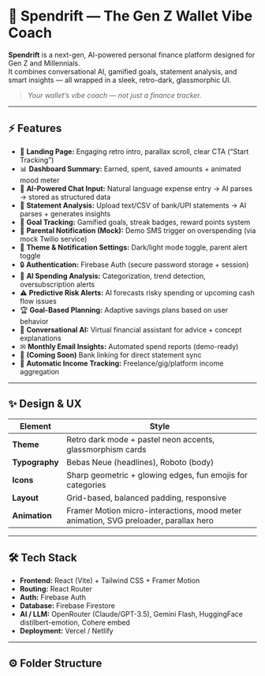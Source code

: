 # 💸 Spendrift — The Gen Z Wallet Vibe Coach

**Spendrift** is a next-gen, AI-powered personal finance platform designed for Gen Z and Millennials.  
It combines conversational AI, gamified goals, statement analysis, and smart insights — all wrapped in a sleek, retro-dark, glassmorphic UI.  

> *Your wallet’s vibe coach — not just a finance tracker.*  

---

## ⚡ Features

- 🌌 **Landing Page:** Engaging retro intro, parallax scroll, clear CTA (“Start Tracking”)
- 📊 **Dashboard Summary:** Earned, spent, saved amounts + animated mood meter
- 💬 **AI-Powered Chat Input:** Natural language expense entry → AI parses → stored as structured data
- 📂 **Statement Analysis:** Upload text/CSV of bank/UPI statements → AI parses + generates insights
- 🎯 **Goal Tracking:** Gamified goals, streak badges, reward points system
- 📲 **Parental Notification (Mock):** Demo SMS trigger on overspending (via mock Twilio service)
- 🎨 **Theme & Notification Settings:** Dark/light mode toggle, parent alert toggle
- 🔒 **Authentication:** Firebase Auth (secure password storage + session)
- 🧠 **AI Spending Analysis:** Categorization, trend detection, oversubscription alerts
- ⚠ **Predictive Risk Alerts:** AI forecasts risky spending or upcoming cash flow issues
- 🏆 **Goal-Based Planning:** Adaptive savings plans based on user behavior
- 🤖 **Conversational AI:** Virtual financial assistant for advice + concept explanations
- ✉ **Monthly Email Insights:** Automated spend reports (demo-ready)
- 🔗 **(Coming Soon)** Bank linking for direct statement sync
- 💸 **Automatic Income Tracking:** Freelance/gig/platform income aggregation  

---

## ✨ Design & UX

| Element        | Style |
|----------------|-------|
| **Theme**       | Retro dark mode + pastel neon accents, glassmorphism cards |
| **Typography**  | Bebas Neue (headlines), Roboto (body) |
| **Icons**       | Sharp geometric + glowing edges, fun emojis for categories |
| **Layout**      | Grid-based, balanced padding, responsive |
| **Animation**   | Framer Motion micro-interactions, mood meter animation, SVG preloader, parallax hero |

---

## 🛠 Tech Stack

- **Frontend:** React (Vite) + Tailwind CSS + Framer Motion
- **Routing:** React Router
- **Auth:** Firebase Auth
- **Database:** Firebase Firestore
- **AI / LLM:** OpenRouter (Claude/GPT-3.5), Gemini Flash, HuggingFace distilbert-emotion, Cohere embed
- **Deployment:** Vercel / Netlify  

---

## ⚙ Folder Structure
